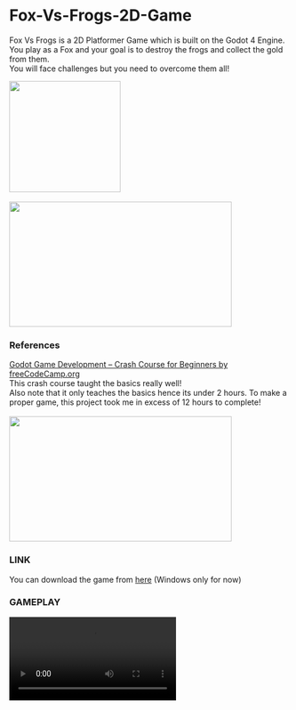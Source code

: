 # Fox-Vs-Frogs-2D-Game

Fox Vs Frogs is a 2D Platformer Game which is built on the Godot 4 Engine. <br> 
You play as a Fox and your goal is to destroy the frogs and collect the gold from them. <br>
You will face challenges but you need to overcome them all!

<img src = "https://github.com/Aadi1659/Fox-Vs-Frogs-2D-Game/assets/90966493/3827a35c-4863-4f0c-8bec-6942b6d11fec" width=200 height=200> <br><br>
<img src = "https://github.com/Aadi1659/Fox-Vs-Frogs-2D-Game/assets/90966493/0b5f3cb4-9a50-4686-9ae6-0dc65d769ac5" width="400" height="225">

### References
<a href="https://youtu.be/S8lMTwSRoRg">Godot Game Development – Crash Course for Beginners by freeCodeCamp.org</a> <br>
This crash course taught the basics really well! <br> 
Also note that it only teaches the basics hence its under 2 hours. To make a proper game, this project took me in excess of 12 hours to complete!<br><br>
<img src = "https://github.com/Aadi1659/Fox-Vs-Frogs-2D-Game/assets/90966493/9698a965-5a3c-459d-ac6f-81fdd55c0ae9" width="400" height="225">

### LINK
You can download the game from <a href="https://drive.google.com/drive/folders/16DcmKULzDjC8PepegZEt7CjN-t1B44rl?usp=drive_link">here</a> (Windows only for now)

### GAMEPLAY <br>
<video src="https://github.com/Aadi1659/Fox-Vs-Frogs-2D-Game/assets/90966493/4785bf82-5a2d-42b6-9df4-b7aad7de6717"/>

 



